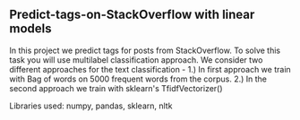 ## Predict-tags-on-StackOverflow with linear models

In this project we predict tags for posts from StackOverflow. To solve this task you will use multilabel classification approach. We consider two different approaches for the text classification -
1.) In first approach we train with Bag of words on 5000 frequent words from the corpus. 
2.) In the second approach we train with sklearn's TfidfVectorizer()

Libraries used: numpy, pandas, sklearn, nltk

